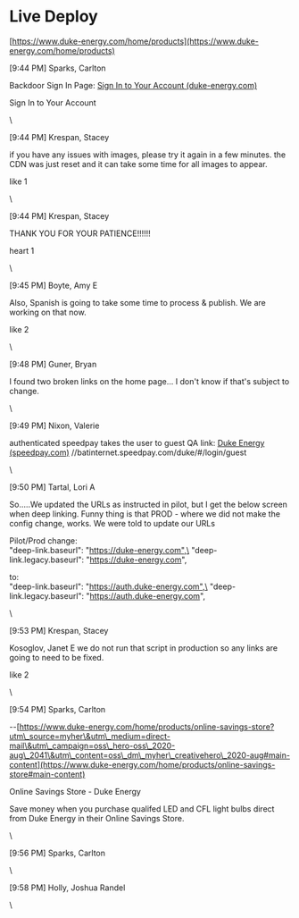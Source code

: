 # Live Deploy

[https://www.duke-energy.com/home/products](https://www.duke-energy.com/home/products)

\[9:44 PM] Sparks, Carlton

Backdoor Sign In Page: [Sign In to Your Account (duke-energy.com)](https://p-auth.duke-energy.com/my-account/backdoor/backdoor-sign-in)

Sign In to Your Account

\\

\[9:44 PM] Krespan, Stacey

if you have any issues with images, please try it again in a few minutes. the CDN was just reset and it can take some time for all images to appear.

like 1

\\

\[9:44 PM] Krespan, Stacey

THANK YOU FOR YOUR PATIENCE!!!!!!

heart 1

\\

\[9:45 PM] Boyte, Amy E

Also, Spanish is going to take some time to process & publish. We are working on that now.

like 2

\\

\[9:48 PM] Guner, Bryan

I found two broken links on the home page... I don't know if that's subject to change.

\\

\[9:49 PM] Nixon, Valerie

authenticated speedpay takes the user to guest QA link: [Duke Energy (speedpay.com)](https://batinternet.speedpay.com/duke/#/login/guest) //batinternet.speedpay.com/duke/#/login/guest

\\

\[9:50 PM] Tartal, Lori A

So.....We updated the URLs as instructed in pilot, but I get the below screen when deep linking. Funny thing is that PROD - where we did not make the config change, works. We were told to update our URLs

Pilot/Prod change:\
"deep-link.baseurl": "https://duke-energy.com",\
"deep-link.legacy.baseurl": "https://duke-energy.com",

to:\
"deep-link.baseurl": "https://auth.duke-energy.com",\
"deep-link.legacy.baseurl": "https://auth.duke-energy.com",

\\

\[9:53 PM] Krespan, Stacey

Kosoglov, Janet E we do not run that script in production so any links are going to need to be fixed.

like 2

\\

\[9:54 PM] Sparks, Carlton

\--[https://www.duke-energy.com/home/products/online-savings-store?utm\_source=myher\&utm\_medium=direct-mail\&utm\_campaign=oss\_hero-oss\_2020-aug\_2041\&utm\_content=oss\_dm\_myher\_creativehero\_2020-aug#main-content](https://www.duke-energy.com/home/products/online-savings-store#main-content)

Online Savings Store - Duke Energy

Save money when you purchase qualifed LED and CFL light bulbs direct from Duke Energy in their Online Savings Store.

\\

\[9:56 PM] Sparks, Carlton

\\

\[9:58 PM] Holly, Joshua Randel

\\
